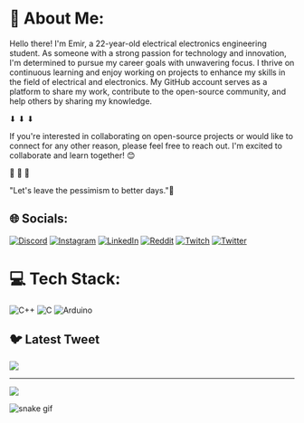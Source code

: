 # 🐙 About Me:
  
Hello there! I'm Emir, a 22-year-old electrical electronics engineering student. As someone with a strong passion for technology and innovation, I'm determined to pursue my career goals with unwavering focus. I thrive on continuous learning and enjoy working on projects to enhance my skills in the field of electrical and electronics. My GitHub account serves as a platform to share my work, contribute to the open-source community, and help others by sharing my knowledge.

⬇ ⬇ ⬇

If you're interested in collaborating on open-source projects or would like to connect for any other reason, please feel free to reach out. I'm excited to collaborate and learn together! 😊

🐙           🐙           🐙     

"Let's leave the pessimism to better days."🍻
 


## 🌐 Socials:
[![Discord](https://img.shields.io/badge/Discord-%237289DA.svg?logo=discord&logoColor=white)](https://discord.gg/#2422) [![Instagram](https://img.shields.io/badge/Instagram-%23E4405F.svg?logo=Instagram&logoColor=white)](https://instagram.com/emiiirkara) [![LinkedIn](https://img.shields.io/badge/LinkedIn-%230077B5.svg?logo=linkedin&logoColor=white)](https://linkedin.com/in/emir-kara-a2a042203/) [![Reddit](https://img.shields.io/badge/Reddit-%23FF4500.svg?logo=Reddit&logoColor=white)](https://reddit.com/user/itshey1) [![Twitch](https://img.shields.io/badge/Twitch-%239146FF.svg?logo=Twitch&logoColor=white)](https://twitch.tv/heygenstein) [![Twitter](https://img.shields.io/badge/Twitter-%231DA1F2.svg?logo=Twitter&logoColor=white)](https://twitter.com/emirdiyebilirsn) 

# 💻 Tech Stack:
![C++](https://img.shields.io/badge/c++-%2300599C.svg?style=for-the-badge&logo=c%2B%2B&logoColor=white) ![C](https://img.shields.io/badge/c-%2300599C.svg?style=for-the-badge&logo=c&logoColor=white) ![Arduino](https://img.shields.io/badge/-Arduino-00979D?style=for-the-badge&logo=Arduino&logoColor=white)


## 🐦 Latest Tweet
[![](https://gtce.itsvg.in/api?username=emirdiyebilirsn)](https://github.com/VishwaGauravIn/github-twitter-card-embed)

---
[![](https://visitcount.itsvg.in/api?id=heygenstein&icon=0&color=0)](https://visitcount.itsvg.in)

<!-- Proudly created with GPRM ( https://gprm.itsvg.in ) -->


![snake gif](https://github.com/heygenstein/heygenstein/blob/output/github-contribution-grid-snake.gif)
